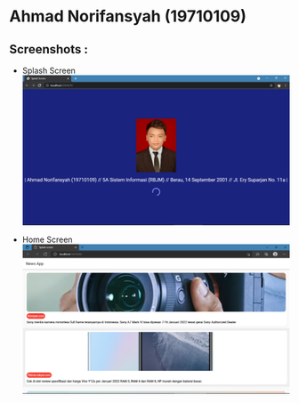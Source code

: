 # Ahmad Norifansyah (19710109)
## Screenshots :

- Splash Screen
![](Ssimg/Screenshot3.png)

- Home Screen 
![](Ssimg/Screenshot2.png)


